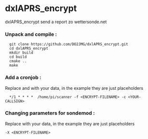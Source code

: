 # dxlAPRS_encrypt

dxlAPRS_encrypt send a report zo wettersonde.net

### Unpack and compile :

```
  git clone https://github.com/DO2JMG/dxlAPRS_encrypt.git
  cd dxlAPRS_encrypt
  mkdir build
  cd build
  cmake ..
  make
```

### Add a cronjob :

Replace <ENCRYPT-FILENAME> and <YOUR-CALLSIGN> with your data, in the example they are just placeholders

```
  */1 * * * *  /home/pi/scanner -f <ENCRYPT-FILENAME> -c <YOUR-CALLSIGN>
```

### Changing parameters for sondemod :

Replace <ENCRYPT-FILENAME> with your data, in the example they are just placeholders

```
-X <ENCRYPT-FILENAME>
```

